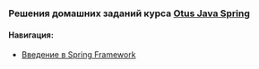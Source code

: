### Решения домашних заданий курса [Otus Java Spring](https://otus.ru/lessons/javaspring/)
#### Навигация:
- [Введение в Spring Framework](//TODO)
